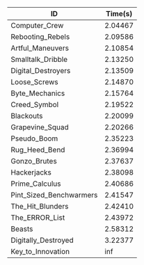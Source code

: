 |ID|Time(s)|
|-|-|
|Computer_Crew|2.04467|
|Rebooting_Rebels|2.09586|
|Artful_Maneuvers|2.10854|
|Smalltalk_Dribble|2.13250|
|Digital_Destroyers|2.13509|
|Loose_Screws|2.14870|
|Byte_Mechanics|2.15764|
|Creed_Symbol|2.19522|
|Blackouts|2.20099|
|Grapevine_Squad|2.20266|
|Pseudo_Boom|2.35223|
|Rug_Heed_Bend|2.36994|
|Gonzo_Brutes|2.37637|
|Hackerjacks|2.38098|
|Prime_Calculus|2.40686|
|Pint_Sized_Benchwarmers|2.41547|
|The_Hit_Blunders|2.42410|
|The_ERROR_List|2.43972|
|Beasts|2.58312|
|Digitally_Destroyed|3.22377|
|Key_to_Innovation|inf|
